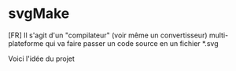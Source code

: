 # svgMake
[FR]
Il s'agit d'un "compilateur" (voir même un convertisseur) multi-plateforme qui va faire passer un code source en un fichier *.svg

Voici l'idée du projet
